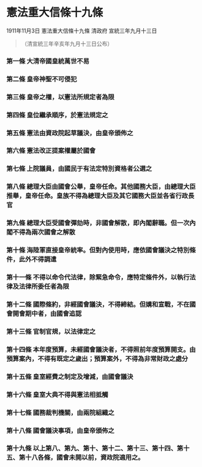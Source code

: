 # 憲法重大信條十九條
1911年11月3日 憲法重大信條十九條 清政府 宣統三年九月十三日
> （清宣統三年辛亥年九月十三日公布）

### 第一條 大清帝國皇統萬世不易

### 第二條 皇帝神聖不可侵犯

### 第三條 皇帝之權，以憲法所規定者為限

### 第四條 皇位繼承順序，於憲法規定之

### 第五條 憲法由資政院起草議決，由皇帝頒佈之

### 第六條 憲法改正提案權屬於國會

### 第七條 上院議員，由國民于有法定特別資格者公選之

### 第八條 總理大臣由國會公舉，皇帝任命。其他國務大臣，由總理大臣推舉，皇帝任命。皇族不得為總理大臣及其它國務大臣並各省行政長官

### 第九條 總理大臣受國會彈劾時，非國會解散，即內閣辭職。但一次內閣不得為兩次國會之解散

### 第十條 海陸軍直接皇帝統率。但對內使用時，應依國會議決之特別條件，此外不得調遣

### 第十一條 不得以命令代法律，除緊急命令，應特定條件外，以執行法律及法律所委任者為限

### 第十二條 國際條約，非經國會議決，不得締結。但媾和宣戰，不在國會開會期中者，由國會追認

### 第十三條 官制官規，以法律定之

### 第十四條 本年度預算，未經國會議決者，不得照前年度預算開支。由預算案內，不得有既定之歲出；預算案外，不得為非常財政之處分

### 第十五條 皇室經費之制定及增減，由國會議決

### 第十六條 皇室大典不得與憲法相抵觸

### 第十七條 國務裁判機關，由兩院組織之

### 第十八條 國會議決事項，由皇帝頒佈之

### 第十九條 以上第八、第九、第十、第十二、第十三、第十四、第十五、第十八各條，國會未開以前，資政院適用之。 
